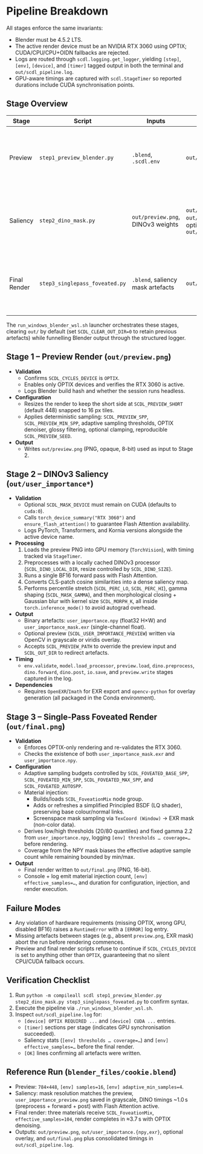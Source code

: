 # Pipeline Breakdown

All stages enforce the same invariants:
- Blender must be 4.5.2 LTS.
- The active render device must be an NVIDIA RTX 3060 using OPTIX; CUDA/CPU/CPU+OIDN fallbacks are rejected.
- Logs are routed through `scdl.logging.get_logger`, yielding `[step]`, `[env]`, `[device]`, and `[timer]` tagged output in both the terminal and `out/scdl_pipeline.log`.
- GPU-aware timings are captured with `scdl.StageTimer` so reported durations include CUDA synchronisation points.

## Stage Overview

| Stage | Script | Inputs | Key Outputs | Notes |
|-------|--------|--------|-------------|-------|
| Preview | `step1_preview_blender.py` | `.blend`, `.scdl.env` | `out/preview.png` | Validates Blender/OPTIX, resizes frame to multiple-of-16 grid, enforces deterministic sampling. |
| Saliency | `step2_dino_mask.py` | `out/preview.png`, DINOv3 weights | `out/user_importance.npy`, `out/user_importance_mask.exr`, optional `out/user_importance_preview.png` | Requires CUDA Flash Attention, BF16, RTX 3060. Runs fully offline (no HF downloads). |
| Final Render | `step3_singlepass_foveated.py` | `.blend`, saliency mask artefacts | `out/final.png` | Injects foveation node group into every eligible material and renders in a single Cycles pass. |

The `run_windows_blender_wsl.sh` launcher orchestrates these stages, clearing `out/` by default (set `SCDL_CLEAR_OUT_DIR=0` to retain previous artefacts) while funnelling Blender output through the structured logger.

## Stage 1 – Preview Render (`out/preview.png`)
- **Validation**
  - Confirms `SCDL_CYCLES_DEVICE` is `OPTIX`.
  - Enables only OPTIX devices and verifies the RTX 3060 is active.
  - Logs Blender build hash and whether the session runs headless.
- **Configuration**
  - Resizes the render to keep the short side at `SCDL_PREVIEW_SHORT` (default 448) snapped to 16 px tiles.
  - Applies deterministic sampling: `SCDL_PREVIEW_SPP`, `SCDL_PREVIEW_MIN_SPP`, adaptive sampling thresholds, OPTIX denoiser, glossy filtering, optional clamping, reproducible `SCDL_PREVIEW_SEED`.
- **Output**
  - Writes `out/preview.png` (PNG, opaque, 8-bit) used as input to Stage 2.

## Stage 2 – DINOv3 Saliency (`out/user_importance*`)
- **Validation**
  - Optional `SCDL_MASK_DEVICE` must remain on CUDA (defaults to `cuda:0`).
  - Calls `torch_device_summary("RTX 3060")` and `ensure_flash_attention()` to guarantee Flash Attention availability.
  - Logs PyTorch, Transformers, and Kornia versions alongside the active device name.
- **Processing**
  1. Loads the preview PNG into GPU memory (`TorchVision`), with timing tracked via `StageTimer`.
  2. Preprocesses with a locally cached DINOv3 processor (`SCDL_DINO_LOCAL_DIR`, resize controlled by `SCDL_DINO_SIZE`).
  3. Runs a single BF16 forward pass with Flash Attention.
  4. Converts CLS-patch cosine similarities into a dense saliency map.
  5. Performs percentile stretch (`SCDL_PERC_LO`, `SCDL_PERC_HI`), gamma shaping (`SCDL_MASK_GAMMA`), and then morphological closing + Gaussian blur with kernel size `SCDL_MORPH_K`, all inside `torch.inference_mode()` to avoid autograd overhead.
- **Output**
  - Binary artefacts: `user_importance.npy` (float32 H×W) and `user_importance_mask.exr` (single-channel float).
  - Optional preview (`SCDL_USER_IMPORTANCE_PREVIEW`) written via OpenCV in grayscale or viridis overlay.
  - Accepts `SCDL_PREVIEW_PATH` to override the preview input and `SCDL_OUT_DIR` to redirect artefacts.
- **Timing**
  - `env.validate`, `model.load_processor`, `preview.load`, `dino.preprocess`, `dino.forward`, `dino.post`, `io.save`, and `preview.write` stages captured in the log.
- **Dependencies**
  - Requires `OpenEXR`/`Imath` for EXR export and `opencv-python` for overlay generation (all packaged in the Conda environment).

## Stage 3 – Single-Pass Foveated Render (`out/final.png`)
- **Validation**
  - Enforces OPTIX-only rendering and re-validates the RTX 3060.
  - Checks the existence of both `user_importance_mask.exr` and `user_importance.npy`.
- **Configuration**
  - Adaptive sampling budgets controlled by `SCDL_FOVEATED_BASE_SPP`, `SCDL_FOVEATED_MIN_SPP`, `SCDL_FOVEATED_MAX_SPP`, and `SCDL_FOVEATED_AUTOSPP`.
  - Material injection:
    - Builds/loads `SCDL_FoveationMix` node group.
    - Adds or refreshes a simplified Principled BSDF (LQ shader), preserving base colour/normal links.
    - Screenspace mask sampling via `TexCoord (Window)` → EXR mask (non-color data).
  - Derives low/high thresholds (20/80 quantiles) and fixed gamma 2.2 from `user_importance.npy`, logging `[env] thresholds … coverage=…` before rendering.
  - Coverage from the NPY mask biases the effective adaptive sample count while remaining bounded by min/max.
- **Output**
  - Final render written to `out/final.png` (PNG, 16-bit).
  - Console + log emit material injection count, `[env] effective_samples=…`, and duration for configuration, injection, and render execution.

## Failure Modes
- Any violation of hardware requirements (missing OPTIX, wrong GPU, disabled BF16) raises a `RuntimeError` with a `[ERROR]` log entry.
- Missing artefacts between stages (e.g., absent `preview.png`, EXR mask) abort the run before rendering commences.
- Preview and final render scripts refuse to continue if `SCDL_CYCLES_DEVICE` is set to anything other than `OPTIX`, guaranteeing that no silent CPU/CUDA fallback occurs.

## Verification Checklist
1. Run `python -m compileall scdl step1_preview_blender.py step2_dino_mask.py step3_singlepass_foveated.py` to confirm syntax.
2. Execute the pipeline via `./run_windows_blender_wsl.sh`.
3. Inspect `out/scdl_pipeline.log` for:
   - `[device] OPTIX REQUIRED ...` and `[device] CUDA ...` entries.
   - `[timer]` sections per stage (indicates GPU synchronisation succeeded).
   - Saliency stats (`[env] thresholds … coverage=…`) and `[env] effective_samples=…` before the final render.
   - `[OK]` lines confirming all artefacts were written.

## Reference Run (`blender_files/cookie.blend`)
- Preview: `784×448`, `[env] samples=16`, `[env] adaptive_min_samples=4`.
- Saliency: mask resolution matches the preview, `user_importance_preview.png` saved in grayscale, DINO timings ~1.0 s (preprocess + forward + post) with Flash Attention active.
- Final render: three materials receive `SCDL_FoveationMix`, `effective_samples=104`, render completes in ≈3.7 s with OPTIX denoising.
- Outputs: `out/preview.png`, `out/user_importance.{npy,exr}`, optional overlay, and `out/final.png` plus consolidated timings in `out/scdl_pipeline.log`.
